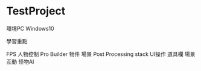 # TestProject
環境PC Windows10

學習重點

FPS 人物控制
Pro Builder 物件 場景
Post Processing stack
UI操作 道具欄
場景互動
怪物AI
